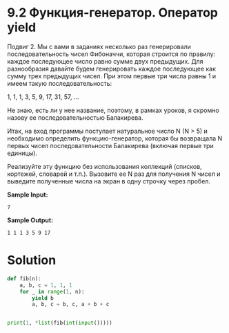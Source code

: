 # 9.2 Функция-генератор. Оператор yield

Подвиг 2. Мы с вами в заданиях несколько раз генерировали последовательность чисел Фибоначчи, которая строится по
правилу: каждое последующее число равно сумме двух предыдущих. Для разнообразия давайте будем генерировать каждое
последующее как сумму трех предыдущих чисел. При этом первые три числа равны 1 и имеем такую последовательность:

1, 1, 1, 3, 5, 9, 17, 31, 57, ...

Не знаю, есть ли у нее название, поэтому, в рамках уроков, я скромно назову ее последовательностью Балакирева.

Итак, на вход программы поступает натуральное число N (N > 5) и необходимо определить функцию-генератор, которая бы
возвращала N первых чисел последовательности Балакирева (включая первые три единицы).

Реализуйте эту функцию без использования коллекций (списков, кортежей, словарей и т.п.). Вызовите ее N раз для получения
N чисел и выведите полученные числа на экран в одну строчку через пробел.

**Sample Input:**

```
7
```

**Sample Output:**

```
1 1 1 3 5 9 17
```

# Solution

```python
def fib(n):
    a, b, c = 1, 1, 1
    for _ in range(1, n):
        yield b
        a, b, c = b, c, a + b + c


print(1, *list(fib(int(input()))))
```